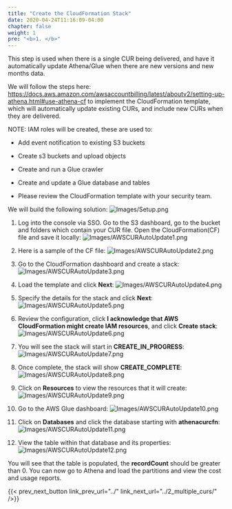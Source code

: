 ```yaml
---
title: "Create the CloudFormation Stack"
date: 2020-04-24T11:16:09-04:00
chapter: false
weight: 1
pre: "<b>1. </b>"
---
```


This step is used when there is a single CUR being delivered, and have it automatically update Athena/Glue when there are new versions and new months data.

We will follow the steps here: https://docs.aws.amazon.com/awsaccountbilling/latest/aboutv2/setting-up-athena.html#use-athena-cf to implement the CloudFormation template, which will automatically update existing CURs, and include new CURs when they are delivered.

NOTE: IAM roles will be created, these are used to:
- Add event notification to existing S3 buckets
- Create s3 buckets and upload objects
- Create and run a Glue crawler
- Create and update a Glue database and tables

- Please review the CloudFormation template with your security team.

We will build the following solution:
![Images/Setup.png](/Cost/300_Automated_CUR_Updates_and_Ingestion/Images/Setup.png)

1. Log into the console via SSO. Go to the S3 dashboard, go to the bucket and folders which contain your CUR file. Open the CloudFormation(CF) file and save it locally:
![Images/AWSCURAutoUpdate1.png](/Cost/300_Automated_CUR_Updates_and_Ingestion/Images/AWSCURAutoUpdate1.png)

2. Here is a sample of the CF file:
![Images/AWSCURAutoUpdate2.png](/Cost/300_Automated_CUR_Updates_and_Ingestion/Images/AWSCURAutoUpdate2.png)

3. Go to the CloudFormation dashboard and create a stack:
![Images/AWSCURAutoUpdate3.png](/Cost/300_Automated_CUR_Updates_and_Ingestion/Images/AWSCURAutoUpdate3.png)

4. Load the template and click **Next**:
![Images/AWSCURAutoUpdate4.png](/Cost/300_Automated_CUR_Updates_and_Ingestion/Images/AWSCURAutoUpdate4.png)

5. Specify the details for the stack and click **Next**:
![Images/AWSCURAutoUpdate5.png](/Cost/300_Automated_CUR_Updates_and_Ingestion/Images/AWSCURAutoUpdate5.png)

6. Review the configuration, click **I acknowledge that AWS CloudFormation might create IAM resources**, and click **Create stack**:
![Images/AWSCURAutoUpdate6.png](/Cost/300_Automated_CUR_Updates_and_Ingestion/Images/AWSCURAutoUpdate6.png)

7. You will see the stack will start in **CREATE_IN_PROGRESS**:
![Images/AWSCURAutoUpdate7.png](/Cost/300_Automated_CUR_Updates_and_Ingestion/Images/AWSCURAutoUpdate7.png)

8. Once complete, the stack will show **CREATE_COMPLETE**:
![Images/AWSCURAutoUpdate8.png](/Cost/300_Automated_CUR_Updates_and_Ingestion/Images/AWSCURAutoUpdate8.png)

9. Click on **Resources** to view the resources that it will create:
![Images/AWSCURAutoUpdate9.png](/Cost/300_Automated_CUR_Updates_and_Ingestion/Images/AWSCURAutoUpdate9.png)

10. Go to the AWS Glue dashboard:
![Images/AWSCURAutoUpdate10.png](/Cost/300_Automated_CUR_Updates_and_Ingestion/Images/AWSCURAutoUpdate10.png)

11. Click on **Databases** and click the database starting with **athenacurcfn**:
![Images/AWSCURAutoUpdate11.png](/Cost/300_Automated_CUR_Updates_and_Ingestion/Images/AWSCURAutoUpdate11.png)

12. View the table within that database and its properties:
![Images/AWSCURAutoUpdate12.png](/Cost/300_Automated_CUR_Updates_and_Ingestion/Images/AWSCURAutoUpdate12.png)

You will see that the table is populated, the **recordCount** should be greater than 0. You can now go to Athena and load the partitions and view the cost and usage reports.

{{< prev_next_button link_prev_url="../" link_next_url="../2_multiple_curs/" />}}